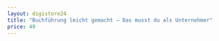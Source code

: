 ```yaml
---
layout: digistore24
title: "Buchführung leicht gemacht – Das musst du als Unternehmer"
price: 49
---
```

